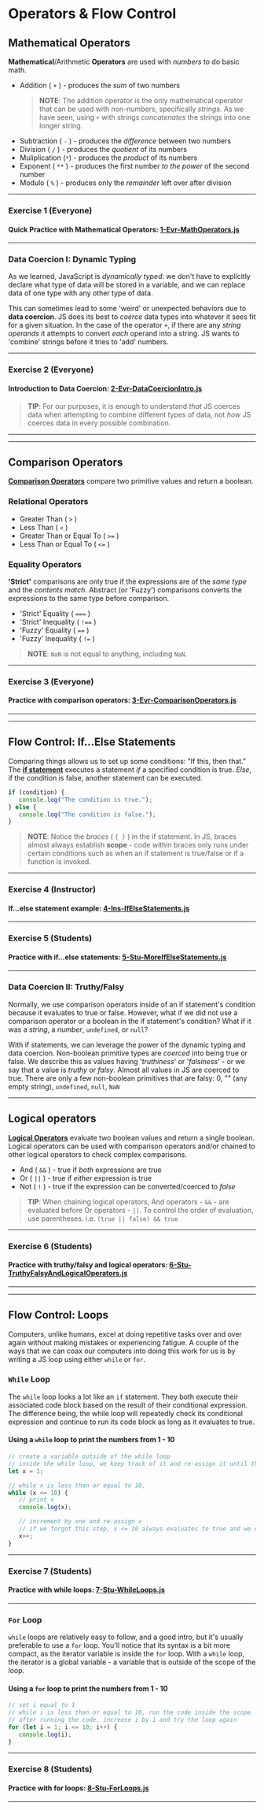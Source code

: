 # Operators & Flow Control
## Mathematical Operators
**Mathematical**/Arithmetic **Operators** are used with _numbers_ to do basic math.
 - Addition ( `+` ) - produces the _sum_ of two numbers
    > **NOTE**: The addition operator is the only mathematical operator that can be used with non-numbers, specifically _strings_. As we have seen, using `+` with strings _concatenates_ the strings into one longer string. 
 - Subtraction ( `-` ) - produces the _difference_ between two numbers
 - Division ( `/` ) - produces the _quotient_ of its numbers
 - Muliplication (`*`) - produces the _product_ of its numbers
 - Exponent ( `**` ) - produces the first number _to the power_ of the second number
 - Modulo ( `%` ) - produces only the _remainder_ left over after division

---
### **Exercise 1 (Everyone)**
#### Quick Practice with Mathematical Operators: [1-Evr-MathOperators.js](https://github.com/savvy-coders/sc-curriculum/blob/master/Week2-IntroTojavaScript/2.3-JSOperators%26FlowControl/2.3-Activities/1-Evr-MathOperators.js)
---

### Data Coercion I: Dynamic Typing
As we learned, JavaScript is _dynamically typed_: we don't have to explicitly declare what type of data will be stored in a variable, and we can replace data of one type with any other type of data.

This can sometimes lead to some 'weird' or unexpected behaviors due to **data coercion**. JS does its best to _coerce_ data types into whatever it sees fit for a given situation. In the case of the operator `+`, if there are any _string operands_ it attempts to convert _each_ operand into a string. JS wants to 'combine' strings before it tries to 'add' numbers.

---
### **Exercise 2 (Everyone)**
#### Introduction to Data Coercion: [2-Evr-DataCoercionIntro.js](https://github.com/savvy-coders/sc-curriculum/blob/master/Week2-IntroTojavaScript/2.3-JSOperators%26FlowControl/2.3-Activities/2-Evr-DataCoercionIntro.js)
> **TIP**: For our purposes, it is enough to understand  _that_ JS coerces data when attempting to combine different types of data, not _how_ JS coerces data in every possible combination.

---
---
## Comparison Operators
[**Comparison Operators**](https://developer.mozilla.org/en-US/docs/Web/JavaScript/Reference/Operators/Comparison_Operators) compare two primitive values and return a boolean.
### Relational Operators
- Greater Than ( `>` )
- Less Than ( `<` )
- Greater Than or Equal To ( `>=` )
- Less Than or Equal To ( `<=` )
### Equality Operators
**'Strict'** comparisons are only true if the expressions are of the _same type_ and the _contents match_. Abstract (or 'Fuzzy') comparisons converts the expressions to the same type before comparison.
- 'Strict' Equality ( `===` )
- 'Strict' Inequality ( `!==` )
- 'Fuzzy' Equality ( `==` )
- 'Fuzzy' Inequality ( `!=` )
 > **NOTE**: `NaN` is not equal to anything, including `NaN`.

---
### **Exercise 3 (Everyone)**
#### Practice with comparison operators: [3-Evr-ComparisonOperators.js](https://github.com/savvy-coders/sc-curriculum/blob/master/Week2-IntroTojavaScript/2.3-JSOperators%26FlowControl/2.3-Activities/3-Evr-ComparisonOperators.js)

---
---
## Flow Control: If...Else Statements
Comparing things allows us to set up some conditions: "If this, then that." The [**if statement**](https://developer.mozilla.org/en-US/docs/Web/JavaScript/Reference/Statements/if...else) executes a statement _if_ a specified condition is true. _Else_, if the condition is false, another statement can be executed.
```javascript
if (condition) {
   console.log("The condition is true.");
} else {
   console.log("The condition is false.");
}
```
> **NOTE**: Notice the _braces_ ( `{ }` ) in the if statement. In JS, braces almost always establish **scope** - code within braces only runs under certain conditions such as when an if statement is true/false or if a function is invoked.
---
### **Exercise 4 (Instructor)**
#### If...else statement example: [4-Ins-IfElseStatements.js](https://github.com/savvy-coders/sc-curriculum/blob/master/Week2-IntroTojavaScript/2.3-JSOperators%26FlowControl/2.3-Activities/4-Ins-IfElseStatements.js)

---
### **Exercise 5 (Students)**
#### Practice with if...else statements: [5-Stu-MoreIfElseStatements.js](https://github.com/savvy-coders/sc-curriculum/blob/master/Week2-IntroTojavaScript/2.3-JSOperators%26FlowControl/2.3-Activities/5-Stu-MoreIfElseStatements.js)

---

### Data Coercion II: Truthy/Falsy
Normally, we use comparison operators inside of an if statement's condition because it evaluates to true or false. However, what if we did not use a comparison operator or a boolean in the if statement's condition? What if it was a _string_, a _number_, `undefined`, or `null`?

With if statements, we can leverage the power of the dynamic typing and data coercion. Non-boolean primitive types are _coerced_ into being true or false. We describe this as values having '_truthiness_' or '_falsiness_' - or we say that a value is _truthy_ or _falsy_. Almost all values in JS are coerced to true. There are only a few non-boolean primitives that are falsy: 0, "" (any empty string), `undefined`, `null`, `NaN`

---
## Logical operators
[**Logical Operators**](https://developer.mozilla.org/en-US/docs/Web/JavaScript/Reference/Operators/Logical_Operators) evaluate two boolean values and return a single boolean. Logical operators can be used with comparison operators and/or chained to other logical operators to check complex comparisons.


 - And ( `&&` ) - true if _both_ expressions are true
 - Or ( `||` ) - true if _either_ expression is true
 - Not ( `!` ) - true if the expression can be converted/coerced to _false_

 > **TIP**: When chaining logical operators, And operators - `&&` - are evaluated before Or operators - `||`. To control the order of evaluation, use parentheses. i.e. `(true || false) && true`


---
### **Exercise 6 (Students)**
#### Practice with truthy/falsy and logical operators: [6-Stu-TruthyFalsyAndLogicalOperators.js](https://github.com/savvy-coders/sc-curriculum/blob/master/Week2-IntroTojavaScript/2.3-JSOperators%26FlowControl/2.3-Activities/6-Stu-TruthyFalsyAndLogicalOperators.js)

---
---
## Flow Control: Loops
Computers, unlike humans, excel at doing repetitive tasks over and over again without making mistakes or experiencing fatigue. A couple of the ways that we can coax our computers into doing this work for us is by writing a JS loop using either `while` or `for`.

### `While` Loop
The `while` loop looks a lot like an `if` statement. They both execute their associated code block based on the result of their conditional expression. The difference being, the while loop will repeatedly check its conditional expression and continue to run its code block as long as it evaluates to true. 

#### Using a `while` loop to print the numbers from 1 - 10
```javascript
// create a variable outside of the while loop 
// inside the while loop, we keep track of it and re-assign it until the condition becomes false
let x = 1;

// while x is less than or equal to 10,
while (x <= 10) {
   // print x
   console.log(x);

   // increment by one and re-assign x  
   // if we forgot this step, x <= 10 always evaluates to true and we create an infinite loop
   x++;
}
```

---
### **Exercise 7 (Students)**
#### Practice with while loops: [7-Stu-WhileLoops.js](https://github.com/savvy-coders/sc-curriculum/blob/master/Week2-IntroTojavaScript/2.3-JSOperators%26FlowControl/2.3-Activities/7-Stu-WhileLoops.js)

---

### `For` Loop
`while` loops are relatively easy to follow, and a good intro, but it's usually preferable to use a `for` loop. You'll notice that its syntax is a bit more compact, as the iterator variable is inside the `for` loop. With a `while` loop, the iterator is a global variable - a variable that is outside of the scope of the loop. 

#### Using a `for` loop to print the numbers from 1 - 10
```javascript
// set i equal to 1
// while i is less than or equal to 10, run the code inside the scope
// after running the code, increase i by 1 and try the loop again
for (let i = 1; i <= 10; i++) {
   console.log(i);
}
```

---
### **Exercise 8 (Students)**
#### Practice with for loops: [8-Stu-ForLoops.js](https://github.com/savvy-coders/sc-curriculum/blob/master/Week2-IntroTojavaScript/2.3-JSOperators%26FlowControl/2.3-Activities/8-Stu-ForLoops.js)

---


